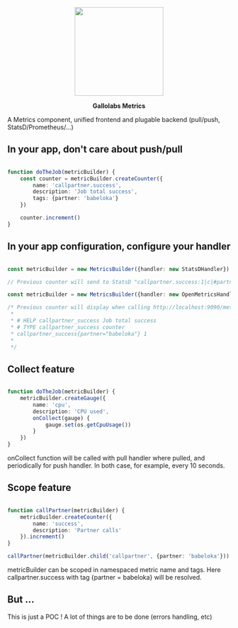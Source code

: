 <p align="center">
    <img height="200" src="https://raw.githubusercontent.com/gallolabs/metrics/main/logo_w200.jpeg">
  <p align="center"><strong>Gallolabs Metrics</strong></p>
</p>

A Metrics component, unified frontend and plugable backend (pull/push, StatsD/Prometheus/...)

## In your app, don't care about push/pull

```typescript

function doTheJob(metricBuilder) {
    const counter = metricBuilder.createCounter({
        name: 'callpartner.success',
        description: 'Job total success',
        tags: {partner: 'babeloka'}
    })

    counter.increment()
}
```

## In your app configuration, configure your handler

```typescript

const metricBuilder = new MetricsBuilder({handler: new StatsDHandler})

// Previous counter will send to StatsD "callpartner.success:1|c|#partner:babeloka"

const metricBuilder = new MetricsBuilder({handler: new OpenMetricsHandler})

/* Previous counter will display when calling http://localhost:9090/metrics
 *
 * # HELP callpartner_success Job total success
 * # TYPE callpartner_success counter
 * callpartner_success{partner="babeloka"} 1
 *
 */

```

## Collect feature

```typescript

function doTheJob(metricBuilder) {
    metricBuilder.createGauge({
        name: 'cpu',
        description: 'CPU used',
        onCollect(gauge) {
            gauge.set(os.getCpuUsage())
        }
    })
}
```

onCollect function will be called with pull handler where pulled, and periodically for push handler. In both case, for example, every 10 seconds.

## Scope feature

```typescript

function callPartner(metricBuilder) {
    metricBuilder.createCounter({
        name: 'success',
        description: 'Partner calls'
    }).increment()
}

callPartner(metricBuilder.child('callpartner', {partner: 'babeloka'}))
```

metricBuilder can be scoped in namespaced metric name and tags. Here callpartner.success with tag {partner = babeloka} will be resolved.

## But ...

This is just a POC ! A lot of things are to be done (errors handling, etc)
